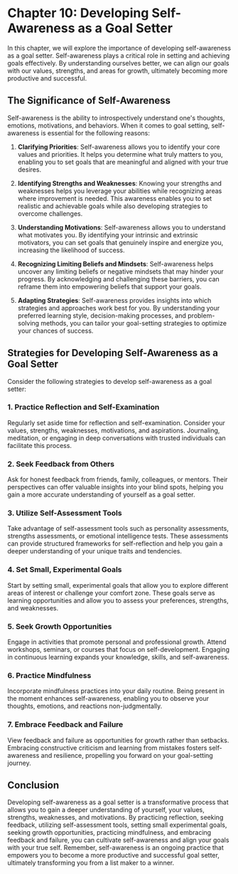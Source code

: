 Chapter 10: Developing Self-Awareness as a Goal Setter
======================================================

In this chapter, we will explore the importance of developing self-awareness as a goal setter. Self-awareness plays a critical role in setting and achieving goals effectively. By understanding ourselves better, we can align our goals with our values, strengths, and areas for growth, ultimately becoming more productive and successful.

The Significance of Self-Awareness
----------------------------------

Self-awareness is the ability to introspectively understand one's thoughts, emotions, motivations, and behaviors. When it comes to goal setting, self-awareness is essential for the following reasons:

1. **Clarifying Priorities**: Self-awareness allows you to identify your core values and priorities. It helps you determine what truly matters to you, enabling you to set goals that are meaningful and aligned with your true desires.

2. **Identifying Strengths and Weaknesses**: Knowing your strengths and weaknesses helps you leverage your abilities while recognizing areas where improvement is needed. This awareness enables you to set realistic and achievable goals while also developing strategies to overcome challenges.

3. **Understanding Motivations**: Self-awareness allows you to understand what motivates you. By identifying your intrinsic and extrinsic motivators, you can set goals that genuinely inspire and energize you, increasing the likelihood of success.

4. **Recognizing Limiting Beliefs and Mindsets**: Self-awareness helps uncover any limiting beliefs or negative mindsets that may hinder your progress. By acknowledging and challenging these barriers, you can reframe them into empowering beliefs that support your goals.

5. **Adapting Strategies**: Self-awareness provides insights into which strategies and approaches work best for you. By understanding your preferred learning style, decision-making processes, and problem-solving methods, you can tailor your goal-setting strategies to optimize your chances of success.

Strategies for Developing Self-Awareness as a Goal Setter
---------------------------------------------------------

Consider the following strategies to develop self-awareness as a goal setter:

### 1. **Practice Reflection and Self-Examination**

Regularly set aside time for reflection and self-examination. Consider your values, strengths, weaknesses, motivations, and aspirations. Journaling, meditation, or engaging in deep conversations with trusted individuals can facilitate this process.

### 2. **Seek Feedback from Others**

Ask for honest feedback from friends, family, colleagues, or mentors. Their perspectives can offer valuable insights into your blind spots, helping you gain a more accurate understanding of yourself as a goal setter.

### 3. **Utilize Self-Assessment Tools**

Take advantage of self-assessment tools such as personality assessments, strengths assessments, or emotional intelligence tests. These assessments can provide structured frameworks for self-reflection and help you gain a deeper understanding of your unique traits and tendencies.

### 4. **Set Small, Experimental Goals**

Start by setting small, experimental goals that allow you to explore different areas of interest or challenge your comfort zone. These goals serve as learning opportunities and allow you to assess your preferences, strengths, and weaknesses.

### 5. **Seek Growth Opportunities**

Engage in activities that promote personal and professional growth. Attend workshops, seminars, or courses that focus on self-development. Engaging in continuous learning expands your knowledge, skills, and self-awareness.

### 6. **Practice Mindfulness**

Incorporate mindfulness practices into your daily routine. Being present in the moment enhances self-awareness, enabling you to observe your thoughts, emotions, and reactions non-judgmentally.

### 7. **Embrace Feedback and Failure**

View feedback and failure as opportunities for growth rather than setbacks. Embracing constructive criticism and learning from mistakes fosters self-awareness and resilience, propelling you forward on your goal-setting journey.

Conclusion
----------

Developing self-awareness as a goal setter is a transformative process that allows you to gain a deeper understanding of yourself, your values, strengths, weaknesses, and motivations. By practicing reflection, seeking feedback, utilizing self-assessment tools, setting small experimental goals, seeking growth opportunities, practicing mindfulness, and embracing feedback and failure, you can cultivate self-awareness and align your goals with your true self. Remember, self-awareness is an ongoing practice that empowers you to become a more productive and successful goal setter, ultimately transforming you from a list maker to a winner.
